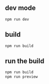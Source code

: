 ## dev mode

```bash
npm run dev
```

## build

```bash
npm run build
```

## run the build

```bash
npm run build
npm run preview
```
